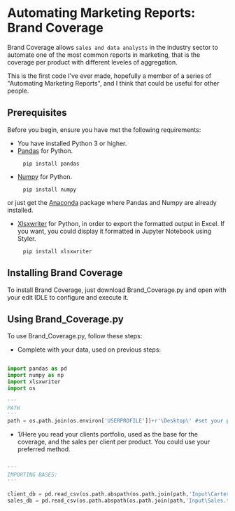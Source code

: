 # Automating Marketing Reports: Brand Coverage
Brand Coverage allows `sales and data analysts` in the industry sector to automate one of the most common reports in marketing,  that is the coverage per product with different leveles of aggregation. 

This is the first code I've ever made, hopefully a member of a series of "Automating Marketing Reports", and I think that could be useful for other people.

## Prerequisites

Before you begin, ensure you have met the following requirements:
* You have installed Python 3 or higher.
* [Pandas](https://pandas.pydata.org/docs/index.html) for Python. 
 ```
      pip install pandas
 ```
* [Numpy](https://numpy.org/) for Python. 
 ```
      pip install numpy
 ```
 or just get the [Anaconda](https://docs.continuum.io/anaconda/) package where Pandas and Numpy are already installed.
  * [Xlsxwriter](https://xlsxwriter.readthedocs.io/index.html) for Python, in order to export the formatted output in Excel. If you want, you could display it formatted in Jupyter Notebook using Styler.
 ```
      pip install xlsxwriter
 ```
 
 ## Installing Brand Coverage

To install Brand Coverage, just download Brand_Coverage.py and open with your edit IDLE to configure and execute it.

## Using Brand_Coverage.py

To use Brand_Coverage.py, follow these steps:

* Complete with your data, used on previous steps:
```python

import pandas as pd
import numpy as np
import xlsxwriter
import os
    
'''
PATH
'''
path = os.path.join(os.environ['USERPROFILE'])+r'\Desktop\' #set your path
```
* 1/Here you read your clients portfolio, used as the base for the coverage, and the sales per client per product. You could use your preferred method.
```python

'''
IMPORTING BASES: 
'''

client_db = pd.read_csv(os.path.abspath(os.path.join(path,'Input\Cartera.csv')),sep=",",header=0) 
sales_db = pd.read_csv(os.path.abspath(os.path.join(path,'Input\Sales.txt')),sep=",",header=0)

```
